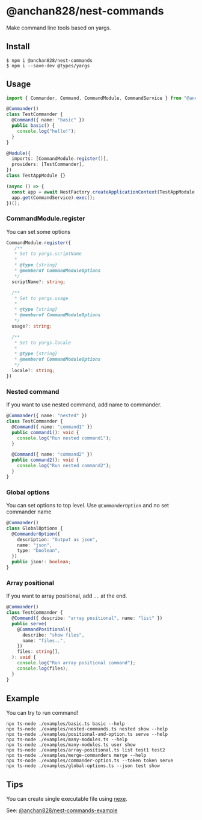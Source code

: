 # @anchan828/nest-commands

Make command line tools based on yargs.

## Install

```shell
$ npm i @anchan828/nest-commands
$ npm i --save-dev @types/yargs
```

## Usage

```typescript
import { Commander, Command, CommandModule, CommandService } from "@anchan828/nest-commands";

@Commander()
class TestCommander {
  @Command({ name: "basic" })
  public basic() {
    console.log("hello!");
  }
}

@Module({
  imports: [CommandModule.register()],
  providers: [TestCommander],
})
class TestAppModule {}

(async () => {
  const app = await NestFactory.createApplicationContext(TestAppModule, { logger: false });
  app.get(CommandService).exec();
})();
```

### CommandModule.register

You can set some options

```typescript
CommandModule.register({
   /**
   * Set to yargs.scriptName
   *
   * @type {string}
   * @memberof CommandModuleOptions
   */
  scriptName?: string;

  /**
   * Set to yargs.usage
   *
   * @type {string}
   * @memberof CommandModuleOptions
   */
  usage?: string;

  /**
   * Set to yargs.locale
   *
   * @type {string}
   * @memberof CommandModuleOptions
   */
  locale?: string;
})
```

### Nested command

If you want to use nested command, add name to commander.

```typescript
@Commander({ name: "nested" })
class TestCommander {
  @Command({ name: "command1" })
  public command1(): void {
    console.log("Run nested command1");
  }

  @Command({ name: "command2" })
  public command2(): void {
    console.log("Run nested command2");
  }
}
```

### Global options

You can set options to top level. Use `@CommanderOption` and no set commander name

```typescript
@Commander()
class GlobalOptions {
  @CommanderOption({
    description: "Output as json",
    name: "json",
    type: "boolean",
  })
  public json!: boolean;
}
```

### Array positional

If you want to array positional, add `..` at the end.

```typescript
@Commander()
class TestCommander {
  @Command({ describe: "array positional", name: "list" })
  public serve(
    @CommandPositional({
      describe: "show files",
      name: "files..",
    })
    files: string[],
  ): void {
    console.log("Run array positional command");
    console.log(files);
  }
}
```

## Example

You can try to run command!

```shell
npx ts-node ./examples/basic.ts basic --help
npx ts-node ./examples/nested-commands.ts nested show --help
npx ts-node ./examples/positional-and-option.ts serve --help
npx ts-node ./examples/many-modules.ts --help
npx ts-node ./examples/many-modules.ts user show
npx ts-node ./examples/array-positional.ts list test1 test2
npx ts-node ./examples/merge-commanders merge --help
npx ts-node ./examples/commander-option.ts --token token serve
npx ts-node ./examples/global-options.ts --json test show
```

## Tips

You can create single executable file using [nexe](https://github.com/nexe/nexe).

See: [@anchan828/nest-commands-example](../commands-example)
